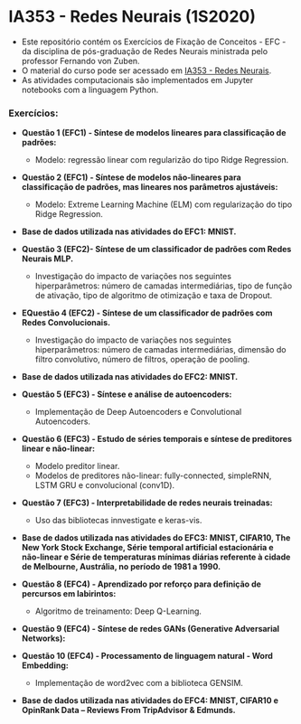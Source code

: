 # IA353 - Redes Neurais (1S2020)

- Este repositório contém os Exercícios de Fixação de Conceitos - EFC - da disciplina de pós-graduação de Redes Neurais ministrada pelo professor Fernando von Zuben.
- O material do curso pode ser acessado em [IA353 - Redes Neurais](http://www.dca.fee.unicamp.br/~vonzuben/courses/ia353.html).
- As atividades computacionais são implementados em Jupyter notebooks com a linguagem Python.

### Exercícios:

- **Questão 1 (EFC1) - Síntese de modelos lineares para classificação de padrões:**
    - Modelo: regressão linear com regularizão do tipo Ridge Regression.
- **Questão 2 (EFC1) - Síntese de modelos não-lineares para classificação de padrões, mas lineares nos parâmetros ajustáveis:**
    - Modelo: Extreme Learning Machine (ELM) com regularização do tipo Ridge Regression.
- **Base de dados utilizada nas atividades do EFC1: MNIST.**

- **Questão 3 (EFC2)- Síntese de um classificador de padrões com Redes Neurais MLP.**
    - Investigação do impacto de variações nos seguintes hiperparâmetros: número de camadas intermediárias, tipo de função de ativação, tipo de algoritmo de otimização e taxa de Dropout.
- **EQuestão 4 (EFC2) - Síntese de um classificador de padrões com Redes Convolucionais.**
    - Investigação do impacto de variações nos seguintes hiperparâmetros: número de camadas intermediárias, dimensão do filtro convolutivo, número de filtros, operação de pooling.
- **Base de dados utilizada nas atividades do EFC2: MNIST.**

- **Questão 5 (EFC3) - Síntese e análise de autoencoders:**
    - Implementação de Deep Autoencoders e Convolutional Autoencoders.
- **Questão 6 (EFC3) - Estudo de séries temporais e síntese de preditores linear e não-linear:**
    - Modelo preditor linear.
    - Modelos de preditores não-linear: fully-connected, simpleRNN, LSTM GRU e convolucional (conv1D).
- **Questão 7 (EFC3) - Interpretabilidade de redes neurais treinadas:**
    - Uso das bibliotecas innvestigate e keras-vis.
- **Base de dados utilizada nas atividades do EFC3: MNIST, CIFAR10, The New York Stock Exchange, Série temporal artificial estacionária e não-linear e Série de temperaturas mínimas diárias referente à cidade de Melbourne, Austrália, no período de 1981 a 1990.**

- **Questão 8 (EFC4) - Aprendizado por reforço para definição de percursos em labirintos:**
    - Algoritmo de treinamento: Deep Q-Learning.
- **Questão 9 (EFC4) - Síntese de redes GANs (Generative Adversarial Networks):**
- **Questão 10 (EFC4) - Processamento de linguagem natural - Word Embedding:**
    - Implementação de word2vec com a biblioteca GENSIM.
- **Base de dados utilizada nas atividades do EFC4: MNIST, CIFAR10 e OpinRank Data – Reviews From TripAdvisor & Edmunds.**
